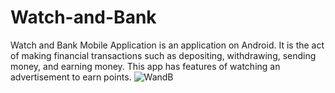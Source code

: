 # Watch-and-Bank
Watch and Bank Mobile Application is an application on Android. 
It is the act of making financial transactions such as depositing, withdrawing, sending money, and earning money.
This app has features of watching an advertisement to earn points.
![WandB](https://user-images.githubusercontent.com/104346237/180403150-33b5b2a2-8a16-4e83-bf52-992ee88e9878.png)
